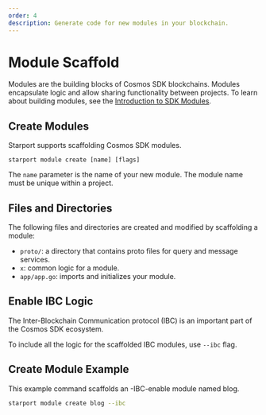 ```yaml
---
order: 4
description: Generate code for new modules in your blockchain.
---
```


# Module Scaffold

Modules are the building blocks of Cosmos SDK blockchains. Modules encapsulate logic and allow sharing functionality between projects. To learn about building modules, see the [Introduction to SDK Modules](https://docs.cosmos.network/master/building-modules/index.html).

## Create Modules

Starport supports scaffolding Cosmos SDK modules.

```
starport module create [name] [flags]
```

The `name` parameter is the name of your new module. The module name must be unique within a project.

## Files and Directories

The following files and directories are created and modified by scaffolding a module:

- `proto/`: a directory that contains proto files for query and message services.
- `x`: common logic for a module.
- `app/app.go`: imports and initializes your module.

## Enable IBC Logic

The Inter-Blockchain Communication protocol (IBC) is an important part of the Cosmos SDK ecosystem.

To include all the logic for the scaffolded IBC modules, use `--ibc` flag.

## Create Module Example

This example command scaffolds an -IBC-enable module named blog.

```bash
starport module create blog --ibc
```


